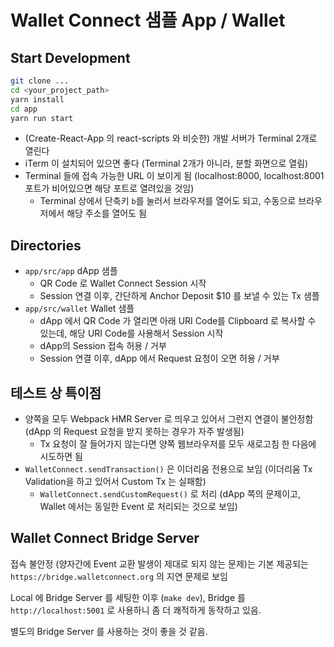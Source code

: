 # Wallet Connect 샘플 App / Wallet

## Start Development

```sh
git clone ...
cd <your_project_path>
yarn install
cd app
yarn run start
```

- (Create-React-App 의 react-scripts 와 비슷한) 개발 서버가 Terminal 2개로 열린다
- iTerm 이 설치되어 있으면 좋다 (Terminal 2개가 아니라, 분할 화면으로 열림)
- Terminal 들에 접속 가능한 URL 이 보이게 됨 (localhost:8000, localhost:8001 포트가 비어있으면 해당 포트로 열려있을 것임)
  - Terminal 상에서 단축키 `b`를 눌러서 브라우저를 열어도 되고, 수동으로 브라우저에서 해당 주소를 열어도 됨

## Directories

- `app/src/app` dApp 샘플
  - QR Code 로 Wallet Connect Session 시작
  - Session 연결 이후, 간단하게 Anchor Deposit $10 를 보낼 수 있는 Tx 샘플
- `app/src/wallet` Wallet 샘플
  - dApp 에서 QR Code 가 열리면 아래 URI Code를 Clipboard 로 복사할 수 있는데, 해당 URI Code를 사용해서 Session 시작
  - dApp의 Session 접속 허용 / 거부
  - Session 연결 이후, dApp 에서 Request 요청이 오면 허용 / 거부

## 테스트 상 특이점

- 양쪽을 모두 Webpack HMR Server 로 띄우고 있어서 그런지 연결이 불안정함 (dApp 의 Request 요청을 받지 못하는 경우가 자주 발생됨)
  - Tx 요청이 잘 들어가지 않는다면 양쪽 웹브라우저를 모두 새로고침 한 다음에 시도하면 됨
- `WalletConnect.sendTransaction()` 은 이더리움 전용으로 보임 (이더리움 Tx Validation을 하고 있어서 Custom Tx 는 실패함)
  - `WalletConnect.sendCustomRequest()` 로 처리 (dApp 쪽의 문제이고, Wallet 에서는 동일한 Event 로 처리되는 것으로 보임)

## Wallet Connect Bridge Server

접속 불안정 (양자간에 Event 교환 발생이 제대로 되지 않는 문제)는 기본 제공되는 `https://bridge.walletconnect.org` 의 지연 문제로 보임

Local 에 Bridge Server 를 세팅한 이후 (`make dev`), Bridge 를 `http://localhost:5001` 로 사용하니 좀 더 쾌적하게 동작하고 있음.

별도의 Bridge Server 를 사용하는 것이 좋을 것 같음.
